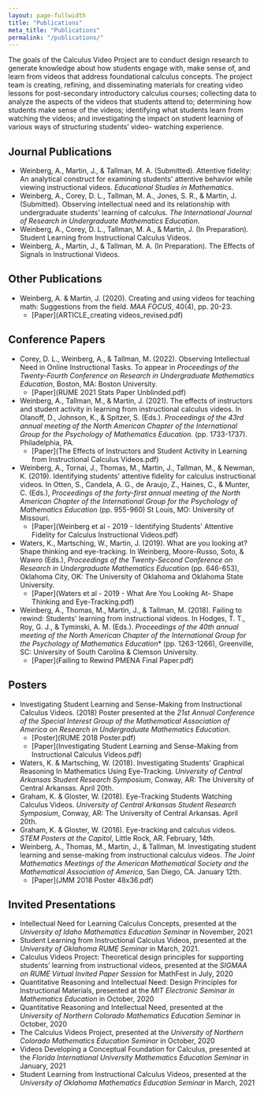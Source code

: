 ```yaml
---
layout: page-fullwidth
title: "Publications"
meta_title: "Publications"
permalink: "/publications/"
---
```


The goals of the Calculus Video Project are to conduct design research to generate knowledge about how students engage with, make sense of, and learn from videos that address foundational calculus concepts. The project team is creating, refining, and disseminating materials for creating video lessons for post-secondary introductory calculus courses; collecting data to analyze the aspects of the videos that students attend to; determining how students make sense of the videos; identifying what students learn from watching the videos; and investigating the impact on student learning of various ways of structuring students’ video- watching experience.

## Journal Publications
- Weinberg, A., Martin, J., & Tallman, M. A. (Submitted). Attentive fidelity: An analytical construct for examining students' attentive behavior while viewing instructional videos. *Educational Studies in Mathematics*.
- Weinberg, A., Corey, D. L., Tallman, M. A., Jones, S. R., & Martin, J. (Submitted). Observing intellectual need and its relationship with undergraduate students’ learning of calculus. *The International Journal of Research in Undergraduate Mathematics Education*.
- Weinberg, A., Corey, D. L., Tallman, M. A., & Martin, J. (In Preparation). Student Learning from Instructional Calculus Videos.
- Weinberg, A., Martin, J., & Tallman, M. A. (In Preparation). The Effects of Signals in Instructional Videos.

## Other Publications
- Weinberg, A. & Martin, J. (2020). Creating and using videos for teaching math: Suggestions from the field. *MAA FOCUS*, 40(4), pp. 20-23.
  - [Paper](ARTICLE_creating videos_revised.pdf)

## Conference Papers
- Corey, D. L., Weinberg, A., & Tallman, M. (2022). Observing Intellectual Need in Online Instructional Tasks. To appear in *Proceedings of the Twenty-Fourth Conference on Research in Undergraduate Mathematics Education*, Boston, MA: Boston University.
  - [Paper](RUME 2021 Stats Paper Unblinded.pdf)
- Weinberg, A., Tallman, M., & Martin, J. (2021). The effects of instructors and student activity in learning from instructional calculus videos. In Olanoff, D., Johnson, K., & Spitzer, S. (Eds.). *Proceedings of the 43rd annual meeting of the North American Chapter of the International Group for the Psychology of Mathematics Education.* (pp. 1733-1737). Philadelphia, PA.
  - [Paper](The Effects of Instructors and Student Activity in Learning from Instructional Calculus Videos.pdf)
- Weinberg, A., Tornai, J., Thomas, M., Martin, J., Tallman, M., & Newman, K. (2019). Identifying students' attentive fidelity for calculus instructional videos. In Otten, S., Candela, A. G., de Araujo, Z., Haines, C., & Munter, C. (Eds.), *Proceedings of the forty-first annual meeting of the North American Chapter of the International Group for the Psychology of Mathematics Education* (pp. 955-960) St Louis, MO: University of Missouri.  
  - [Paper](Weinberg et al - 2019 - Identifying Students' Attentive Fidelity for Calculus Instructional Videos.pdf)
- Waters, K., Martsching, W., Martin, J. (2019). What are you looking at? Shape thinking and eye-tracking. In Weinberg, Moore-Russo, Soto, & Wawro (Eds.), *Proceedings of the Twenty-Second Conference on Research in Undergraduate Mathematics Education* (pp. 646-653), Oklahoma City, OK: The University of Oklahoma and Oklahoma State University.
  - [Paper](Waters et al - 2019 - What Are You Looking At- Shape Thinking and Eye-Tracking.pdf)
- Weinberg, A., Thomas, M., Martin, J., & Tallman, M. (2018). Failing to rewind: Students' learning from instructional videos.  In Hodges, T. T., Roy, G. J., & Tyminski, A. M. (Eds.). *Proceedings of the 40th annual meeting of the North American Chapter of the International Group for the Psychology of Mathematics Education** (pp. 1263-1266), Greenville, SC: University of South Carolina & Clemson University.
  - [Paper](Failing to Rewind PMENA Final Paper.pdf)
  

## Posters
- Investigating Student Learning and Sense-Making from Instructional Calculus Videos. (2018) Poster presented at the *21st Annual Conference of the Special Interest Group of the Mathematical Association of America on Research in Undergraduate Mathematics Education*.
    - [Poster](RUME 2018 Poster.pdf)
    - [Paper](Investigating Student Learning and Sense-Making from Instructional Calculus Videos.pdf)
- Waters, K. & Martsching, W. (2018). Investigating Students’ Graphical Reasoning In Mathematics Using Eye-Tracking. *University of Central Arkansas Student Research Symposium*, Conway, AR: The University of Central Arkansas. April 20th.
- Graham, K. & Gloster, W. (2018). Eye-Tracking Students Watching Calculus Videos. *University of Central Arkansas Student Research Symposium*, Conway, AR: The University of Central Arkansas. April 20th.
- Graham, K. & Gloster, W. (2018). Eye-tracking and calculus videos. *STEM Posters at the Capitol*, Little Rock, AR. February, 14th.
- Weinberg, A., Thomas, M., Martin, J., & Tallman, M. Investigating student learning and sense-making from instructional calculus videos. *The Joint Mathematics Meetings of the American Mathematical Society and the Mathematical Association of America*, San Diego, CA. January 12th.
  - [Paper](JMM 2018 Poster 48x36.pdf)

## Invited Presentations
- Intellectual Need for Learning Calculus Concepts, presented at the *University of Idaho Mathematics Education Seminar* in November, 2021
- Student Learning from Instructional Calculus Videos, presented at the *University of Oklahoma RUME Seminar* in March, 2021.
- Calculus Videos Project: Theoretical design principles for supporting students’ learning from instructional videos, presented at the *SIGMAA on RUME Virtual Invited Paper Session* for MathFest in July, 2020
- Quantitative Reasoning and Intellectual Need: Design Principles for Instructional Materials, presented at the *MIT Electronic Seminar in Mathematics Education* in October, 2020
- Quantitative Reasoning and Intellectual Need, presented at the *University of Northern Colorado Mathematics Education Seminar* in October, 2020
- The Calculus Videos Project, presented at the *University of Northern Colorado Mathematics Education Seminar* in October, 2020
- Videos Developing a Conceptual Foundation for Calculus, presented at the *Florida International University Mathematics Education Seminar* in January, 2021
- Student Learning from Instructional Calculus Videos, presented at the *University of Oklahoma Mathematics Education Seminar* in March, 2021